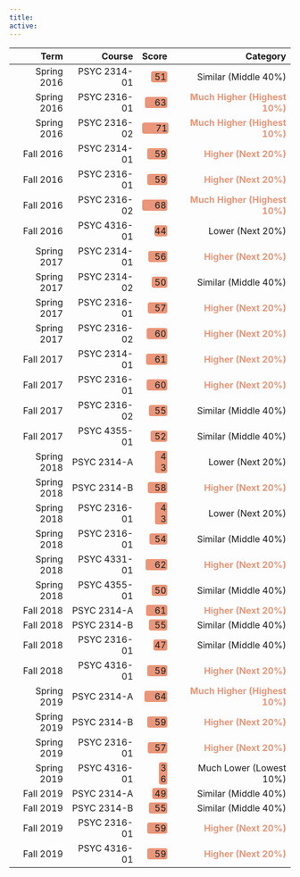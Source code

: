 ```yaml
---
title: 
active:
---
```





<table class="table table-condensed">
 <thead>
  <tr>
   <th style="text-align:right;"> Term </th>
   <th style="text-align:right;"> Course </th>
   <th style="text-align:right;"> Score </th>
   <th style="text-align:right;"> Category </th>
  </tr>
 </thead>
<tbody>
  <tr>
   <td style="text-align:right;"> Spring 2016 </td>
   <td style="text-align:right;"> PSYC 2314-01 </td>
   <td style="text-align:right;"> <span style="display: inline-block; direction: rtl; border-radius: 4px; padding-right: 2px; background-color: darksalmon; width: 60.00%">51</span> </td>
   <td style="text-align:right;"> <span>Similar (Middle 40%)     </span> </td>
  </tr>
  <tr>
   <td style="text-align:right;"> Spring 2016 </td>
   <td style="text-align:right;"> PSYC 2316-01 </td>
   <td style="text-align:right;"> <span style="display: inline-block; direction: rtl; border-radius: 4px; padding-right: 2px; background-color: darksalmon; width: 84.00%">63</span> </td>
   <td style="text-align:right;"> <span style="color: darksalmon; font-weight: bold">Much Higher (Highest 10%)</span> </td>
  </tr>
  <tr>
   <td style="text-align:right;"> Spring 2016 </td>
   <td style="text-align:right;"> PSYC 2316-02 </td>
   <td style="text-align:right;"> <span style="display: inline-block; direction: rtl; border-radius: 4px; padding-right: 2px; background-color: darksalmon; width: 100.00%">71</span> </td>
   <td style="text-align:right;"> <span style="color: darksalmon; font-weight: bold">Much Higher (Highest 10%)</span> </td>
  </tr>
  <tr>
   <td style="text-align:right;"> Fall 2016 </td>
   <td style="text-align:right;"> PSYC 2314-01 </td>
   <td style="text-align:right;"> <span style="display: inline-block; direction: rtl; border-radius: 4px; padding-right: 2px; background-color: darksalmon; width: 76.00%">59</span> </td>
   <td style="text-align:right;"> <span style="color: darksalmon; font-weight: bold">Higher (Next 20%)        </span> </td>
  </tr>
  <tr>
   <td style="text-align:right;"> Fall 2016 </td>
   <td style="text-align:right;"> PSYC 2316-01 </td>
   <td style="text-align:right;"> <span style="display: inline-block; direction: rtl; border-radius: 4px; padding-right: 2px; background-color: darksalmon; width: 76.00%">59</span> </td>
   <td style="text-align:right;"> <span style="color: darksalmon; font-weight: bold">Higher (Next 20%)        </span> </td>
  </tr>
  <tr>
   <td style="text-align:right;"> Fall 2016 </td>
   <td style="text-align:right;"> PSYC 2316-02 </td>
   <td style="text-align:right;"> <span style="display: inline-block; direction: rtl; border-radius: 4px; padding-right: 2px; background-color: darksalmon; width: 94.00%">68</span> </td>
   <td style="text-align:right;"> <span style="color: darksalmon; font-weight: bold">Much Higher (Highest 10%)</span> </td>
  </tr>
  <tr>
   <td style="text-align:right;"> Fall 2016 </td>
   <td style="text-align:right;"> PSYC 4316-01 </td>
   <td style="text-align:right;"> <span style="display: inline-block; direction: rtl; border-radius: 4px; padding-right: 2px; background-color: darksalmon; width: 46.00%">44</span> </td>
   <td style="text-align:right;"> <span>Lower (Next 20%)         </span> </td>
  </tr>
  <tr>
   <td style="text-align:right;"> Spring 2017 </td>
   <td style="text-align:right;"> PSYC 2314-01 </td>
   <td style="text-align:right;"> <span style="display: inline-block; direction: rtl; border-radius: 4px; padding-right: 2px; background-color: darksalmon; width: 70.00%">56</span> </td>
   <td style="text-align:right;"> <span style="color: darksalmon; font-weight: bold">Higher (Next 20%)        </span> </td>
  </tr>
  <tr>
   <td style="text-align:right;"> Spring 2017 </td>
   <td style="text-align:right;"> PSYC 2314-02 </td>
   <td style="text-align:right;"> <span style="display: inline-block; direction: rtl; border-radius: 4px; padding-right: 2px; background-color: darksalmon; width: 58.00%">50</span> </td>
   <td style="text-align:right;"> <span>Similar (Middle 40%)     </span> </td>
  </tr>
  <tr>
   <td style="text-align:right;"> Spring 2017 </td>
   <td style="text-align:right;"> PSYC 2316-01 </td>
   <td style="text-align:right;"> <span style="display: inline-block; direction: rtl; border-radius: 4px; padding-right: 2px; background-color: darksalmon; width: 72.00%">57</span> </td>
   <td style="text-align:right;"> <span style="color: darksalmon; font-weight: bold">Higher (Next 20%)        </span> </td>
  </tr>
  <tr>
   <td style="text-align:right;"> Spring 2017 </td>
   <td style="text-align:right;"> PSYC 2316-02 </td>
   <td style="text-align:right;"> <span style="display: inline-block; direction: rtl; border-radius: 4px; padding-right: 2px; background-color: darksalmon; width: 78.00%">60</span> </td>
   <td style="text-align:right;"> <span style="color: darksalmon; font-weight: bold">Higher (Next 20%)        </span> </td>
  </tr>
  <tr>
   <td style="text-align:right;"> Fall 2017 </td>
   <td style="text-align:right;"> PSYC 2314-01 </td>
   <td style="text-align:right;"> <span style="display: inline-block; direction: rtl; border-radius: 4px; padding-right: 2px; background-color: darksalmon; width: 80.00%">61</span> </td>
   <td style="text-align:right;"> <span style="color: darksalmon; font-weight: bold">Higher (Next 20%)        </span> </td>
  </tr>
  <tr>
   <td style="text-align:right;"> Fall 2017 </td>
   <td style="text-align:right;"> PSYC 2316-01 </td>
   <td style="text-align:right;"> <span style="display: inline-block; direction: rtl; border-radius: 4px; padding-right: 2px; background-color: darksalmon; width: 78.00%">60</span> </td>
   <td style="text-align:right;"> <span style="color: darksalmon; font-weight: bold">Higher (Next 20%)        </span> </td>
  </tr>
  <tr>
   <td style="text-align:right;"> Fall 2017 </td>
   <td style="text-align:right;"> PSYC 2316-02 </td>
   <td style="text-align:right;"> <span style="display: inline-block; direction: rtl; border-radius: 4px; padding-right: 2px; background-color: darksalmon; width: 68.00%">55</span> </td>
   <td style="text-align:right;"> <span>Similar (Middle 40%)     </span> </td>
  </tr>
  <tr>
   <td style="text-align:right;"> Fall 2017 </td>
   <td style="text-align:right;"> PSYC 4355-01 </td>
   <td style="text-align:right;"> <span style="display: inline-block; direction: rtl; border-radius: 4px; padding-right: 2px; background-color: darksalmon; width: 62.00%">52</span> </td>
   <td style="text-align:right;"> <span>Similar (Middle 40%)     </span> </td>
  </tr>
  <tr>
   <td style="text-align:right;"> Spring 2018 </td>
   <td style="text-align:right;"> PSYC 2314-A </td>
   <td style="text-align:right;"> <span style="display: inline-block; direction: rtl; border-radius: 4px; padding-right: 2px; background-color: darksalmon; width: 44.00%">43</span> </td>
   <td style="text-align:right;"> <span>Lower (Next 20%)         </span> </td>
  </tr>
  <tr>
   <td style="text-align:right;"> Spring 2018 </td>
   <td style="text-align:right;"> PSYC 2314-B </td>
   <td style="text-align:right;"> <span style="display: inline-block; direction: rtl; border-radius: 4px; padding-right: 2px; background-color: darksalmon; width: 74.00%">58</span> </td>
   <td style="text-align:right;"> <span style="color: darksalmon; font-weight: bold">Higher (Next 20%)        </span> </td>
  </tr>
  <tr>
   <td style="text-align:right;"> Spring 2018 </td>
   <td style="text-align:right;"> PSYC 2316-01 </td>
   <td style="text-align:right;"> <span style="display: inline-block; direction: rtl; border-radius: 4px; padding-right: 2px; background-color: darksalmon; width: 44.00%">43</span> </td>
   <td style="text-align:right;"> <span>Lower (Next 20%)         </span> </td>
  </tr>
  <tr>
   <td style="text-align:right;"> Spring 2018 </td>
   <td style="text-align:right;"> PSYC 2316-01 </td>
   <td style="text-align:right;"> <span style="display: inline-block; direction: rtl; border-radius: 4px; padding-right: 2px; background-color: darksalmon; width: 66.00%">54</span> </td>
   <td style="text-align:right;"> <span>Similar (Middle 40%)     </span> </td>
  </tr>
  <tr>
   <td style="text-align:right;"> Spring 2018 </td>
   <td style="text-align:right;"> PSYC 4331-01 </td>
   <td style="text-align:right;"> <span style="display: inline-block; direction: rtl; border-radius: 4px; padding-right: 2px; background-color: darksalmon; width: 82.00%">62</span> </td>
   <td style="text-align:right;"> <span style="color: darksalmon; font-weight: bold">Higher (Next 20%)        </span> </td>
  </tr>
  <tr>
   <td style="text-align:right;"> Spring 2018 </td>
   <td style="text-align:right;"> PSYC 4355-01 </td>
   <td style="text-align:right;"> <span style="display: inline-block; direction: rtl; border-radius: 4px; padding-right: 2px; background-color: darksalmon; width: 58.00%">50</span> </td>
   <td style="text-align:right;"> <span>Similar (Middle 40%)     </span> </td>
  </tr>
  <tr>
   <td style="text-align:right;"> Fall 2018 </td>
   <td style="text-align:right;"> PSYC 2314-A </td>
   <td style="text-align:right;"> <span style="display: inline-block; direction: rtl; border-radius: 4px; padding-right: 2px; background-color: darksalmon; width: 80.00%">61</span> </td>
   <td style="text-align:right;"> <span style="color: darksalmon; font-weight: bold">Higher (Next 20%)        </span> </td>
  </tr>
  <tr>
   <td style="text-align:right;"> Fall 2018 </td>
   <td style="text-align:right;"> PSYC 2314-B </td>
   <td style="text-align:right;"> <span style="display: inline-block; direction: rtl; border-radius: 4px; padding-right: 2px; background-color: darksalmon; width: 68.00%">55</span> </td>
   <td style="text-align:right;"> <span>Similar (Middle 40%)     </span> </td>
  </tr>
  <tr>
   <td style="text-align:right;"> Fall 2018 </td>
   <td style="text-align:right;"> PSYC 2316-01 </td>
   <td style="text-align:right;"> <span style="display: inline-block; direction: rtl; border-radius: 4px; padding-right: 2px; background-color: darksalmon; width: 52.00%">47</span> </td>
   <td style="text-align:right;"> <span>Similar (Middle 40%)     </span> </td>
  </tr>
  <tr>
   <td style="text-align:right;"> Fall 2018 </td>
   <td style="text-align:right;"> PSYC 4316-01 </td>
   <td style="text-align:right;"> <span style="display: inline-block; direction: rtl; border-radius: 4px; padding-right: 2px; background-color: darksalmon; width: 76.00%">59</span> </td>
   <td style="text-align:right;"> <span style="color: darksalmon; font-weight: bold">Higher (Next 20%)        </span> </td>
  </tr>
  <tr>
   <td style="text-align:right;"> Spring 2019 </td>
   <td style="text-align:right;"> PSYC 2314-A </td>
   <td style="text-align:right;"> <span style="display: inline-block; direction: rtl; border-radius: 4px; padding-right: 2px; background-color: darksalmon; width: 86.00%">64</span> </td>
   <td style="text-align:right;"> <span style="color: darksalmon; font-weight: bold">Much Higher (Highest 10%)</span> </td>
  </tr>
  <tr>
   <td style="text-align:right;"> Spring 2019 </td>
   <td style="text-align:right;"> PSYC 2314-B </td>
   <td style="text-align:right;"> <span style="display: inline-block; direction: rtl; border-radius: 4px; padding-right: 2px; background-color: darksalmon; width: 76.00%">59</span> </td>
   <td style="text-align:right;"> <span style="color: darksalmon; font-weight: bold">Higher (Next 20%)        </span> </td>
  </tr>
  <tr>
   <td style="text-align:right;"> Spring 2019 </td>
   <td style="text-align:right;"> PSYC 2316-01 </td>
   <td style="text-align:right;"> <span style="display: inline-block; direction: rtl; border-radius: 4px; padding-right: 2px; background-color: darksalmon; width: 72.00%">57</span> </td>
   <td style="text-align:right;"> <span style="color: darksalmon; font-weight: bold">Higher (Next 20%)        </span> </td>
  </tr>
  <tr>
   <td style="text-align:right;"> Spring 2019 </td>
   <td style="text-align:right;"> PSYC 4316-01 </td>
   <td style="text-align:right;"> <span style="display: inline-block; direction: rtl; border-radius: 4px; padding-right: 2px; background-color: darksalmon; width: 30.00%">36</span> </td>
   <td style="text-align:right;"> <span>Much Lower (Lowest 10%)  </span> </td>
  </tr>
  <tr>
   <td style="text-align:right;"> Fall 2019 </td>
   <td style="text-align:right;"> PSYC 2314-A </td>
   <td style="text-align:right;"> <span style="display: inline-block; direction: rtl; border-radius: 4px; padding-right: 2px; background-color: darksalmon; width: 56.00%">49</span> </td>
   <td style="text-align:right;"> <span>Similar (Middle 40%)     </span> </td>
  </tr>
  <tr>
   <td style="text-align:right;"> Fall 2019 </td>
   <td style="text-align:right;"> PSYC 2314-B </td>
   <td style="text-align:right;"> <span style="display: inline-block; direction: rtl; border-radius: 4px; padding-right: 2px; background-color: darksalmon; width: 68.00%">55</span> </td>
   <td style="text-align:right;"> <span>Similar (Middle 40%)     </span> </td>
  </tr>
  <tr>
   <td style="text-align:right;"> Fall 2019 </td>
   <td style="text-align:right;"> PSYC 2316-01 </td>
   <td style="text-align:right;"> <span style="display: inline-block; direction: rtl; border-radius: 4px; padding-right: 2px; background-color: darksalmon; width: 76.00%">59</span> </td>
   <td style="text-align:right;"> <span style="color: darksalmon; font-weight: bold">Higher (Next 20%)        </span> </td>
  </tr>
  <tr>
   <td style="text-align:right;"> Fall 2019 </td>
   <td style="text-align:right;"> PSYC 4316-01 </td>
   <td style="text-align:right;"> <span style="display: inline-block; direction: rtl; border-radius: 4px; padding-right: 2px; background-color: darksalmon; width: 76.00%">59</span> </td>
   <td style="text-align:right;"> <span style="color: darksalmon; font-weight: bold">Higher (Next 20%)        </span> </td>
  </tr>
</tbody>
</table>


